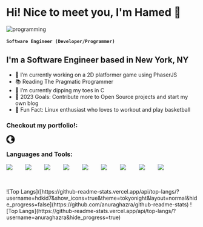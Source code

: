 # Hi! Nice to meet you, I'm Hamed 👋
<img alt="programming" width="180" src="https://github.com/hdkid7/hdkid7/assets/42691143/c6ed1e48-59d0-46cd-9a7d-817003988e74"/>
<br/>

**`Software Engineer (Developer/Programmer)`** 


## I'm a Software Engineer based in New York, NY
-  🍔 I’m currently working on a 2D platformer game using PhaserJS
-  📚 Reading The Pragmatic Programmer
-  🐍 I’m currently dipping my toes in C
-  🥅 2023 Goals: Contribute more to Open Source projects and start my own blog
-  🐧 Fun Fact: Linux enthusiast who loves to workout and play basketball


### Checkout my portfolio!:

[<img align="left" alt="codeSTACKr.com" width="22px" src="https://raw.githubusercontent.com/iconic/open-iconic/master/svg/globe.svg" />][website]
<br />
### Languages and Tools:
<p style="display:flex;">
<img width="40px" style="padding-right: 10px;" src="https://skillicons.dev/icons?i=js"  />
<img width="40px" style="padding-right: 10px;" src="https://skillicons.dev/icons?i=html"  />
<img width="40px" style="padding-right: 10px;" src="https://skillicons.dev/icons?i=css"  />
<img width="40px" style="padding-right: 10px;" src="https://skillicons.dev/icons?i=c"  />
<img width="40px" style="padding-right: 10px;" src="https://skillicons.dev/icons?i=git"  />
<img width="40px" style="padding-right: 10px;" src="https://skillicons.dev/icons?i=rust"  />
<img width="40px" style="padding-right: 10px;" src="https://skillicons.dev/icons?i=sass"  />
<img width="40px" style="padding-right: 10px;" src="https://skillicons.dev/icons?i=ts"  />
<img width="40px" style="padding-right: 10px;" src="https://skillicons.dev/icons?i=php"  />
</p>


<br />
<br />
<div>
![Top Langs]([https://github-readme-stats.vercel.app/api/top-langs/?username=hdkid7&show_icons=true&theme=tokyonight&layout=normal&hide_progress=false](https://github.com/anuraghazra/github-readme-stats)
![Top Langs](https://github-readme-stats.vercel.app/api/top-langs/?username=anuraghazra&hide_progress=true)



</div>


[website]: https://hameddiakite.com
